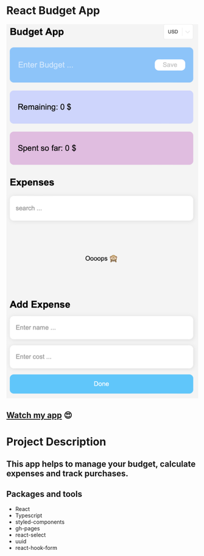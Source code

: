 # React Budget App

![Image](./src/UI/BugdetApp.png)

## [Watch my app](https://endsnipes-miniature-meme-x76wrpw4vw4hvqrr-3000.preview.app.github.dev) :heart_eyes:

# Project Description

## This app helps to manage your budget, calculate expenses and track purchases.

## Packages and tools

- React
- Typescript
- styled-components
- gh-pages
- react-select
- uuid
- react-hook-form
